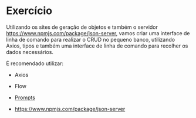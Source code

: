 # Exercício 



Utilizando os sites de geração de objetos e também o servidor https://www.npmjs.com/package/json-server, vamos criar uma interface de linha de comando para realizar o CRUD no pequeno banco, utilizando Axios, tipos e também uma interface de linha de comando para recolher os dados necessários.

É recomendado utilizar:

- Axios
- Flow
- [Prompts](https://www.npmjs.com/package/prompts)

- https://www.npmjs.com/package/json-server